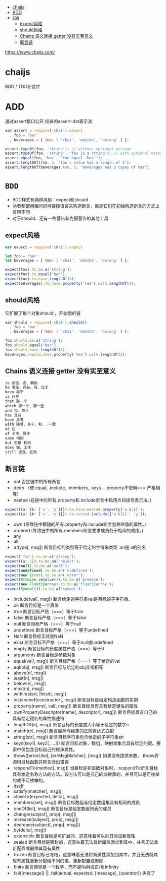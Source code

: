 <!-- TOC -->

- [chaijs](#chaijs)
- [ADD](#add)
- [`BDD`](#bdd)
    - [expect风格](#expect风格)
    - [should风格](#should风格)
    - [Chains 语义连接 getter 没有实至意义](#chains-语义连接-getter-没有实至意义)
    - [断言链](#断言链)

<!-- /TOC -->

https://www.chaijs.com/

# chaijs

BDD / TDD断言库

# ADD

通过assert接口公开,经典的assert-dot表示法

```js
var assert = require('chai').assert
  , foo = 'bar'
  , beverages = { tea: [ 'chai', 'matcha', 'oolong' ] };

assert.typeOf(foo, 'string'); // without optional message
assert.typeOf(foo, 'string', 'foo is a string'); // with optional message
assert.equal(foo, 'bar', 'foo equal `bar`');
assert.lengthOf(foo, 3, 'foo`s value has a length of 3');
assert.lengthOf(beverages.tea, 3, 'beverages has 3 types of tea');
```

# `BDD`

* BDD样式有两种风格：expect和should
* 两者都使用相同的可链接语言来构造断言，但是它们在初始构造断言的方式上有所不同
* 对于should，还有一些警告和克服警告的其他工具

## expect风格

```js
var expect = require('chai').expect

let foo = 'bar'
let beverages = { tea: [ 'chai', 'matcha', 'oolong' ] };

expect(foo).to.be.a('string');
expect(foo).to.equal('bar');
expect(foo).to.have.lengthOf(3);
expect(beverages).to.have.property('tea').with.lengthOf(3);
```

## should风格

它扩展了每个对象should ，开始您的链

```js
var should = require('chai').should()
  , foo = 'bar'
  , beverages = { tea: [ 'chai', 'matcha', 'oolong' ] };

foo.should.be.a('string');
foo.should.equal('bar');
foo.should.have.lengthOf(3);
beverages.should.have.property('tea').with.lengthOf(3);
```

## Chains 语义连接 getter 没有实至意义

```js
to 前往、向、朝向
be 发生、存在、有、位于
been 属于
is 存在
that 那一个
which 哪一个、哪一些
and 和、而且
has 具有
have 具有
with 随着、关于、和...一致
at 在
of 关于、属于
same 相同 
but 但是 转则
does 做、工作
still 还是、任然

```

## 断言链

* .not 否定链中的所有断言
* .deep （使.equal, .include, .members, .keys，.property不使用=== 严格相等）
* .nested (在链中的所有.property和.include断言中启用点和括号表示法。)

```js
expect({a: {b: ['x', 'y']}}).to.have.nested.property('a.b[1]');
expect({a: {b: ['x', 'y']}}).to.nested.include({'a.b[1]': 'y'});
```
* .own (导致链中跟随的所有.property和.include断言忽略继承的属性。)
* .ordered (导致链中的所有.members断言要求成员处于相同的顺序。)
* .any
* .all
* .a(type[, msg]) 断言目标的类型等于给定的字符串类型
  .an是.a的别名
```js
expect('foo').to.be.a('string');
expect({a: 1}).to.be.an('object');
expect(null).to.be.a('null');
expect(undefined).to.be.an('undefined');
expect(new Error).to.be.an('error');
expect(Promise.resolve()).to.be.a('promise');
expect(new Float32Array).to.be.a('float32array');
expect(Symbol()).to.be.a('symbol');
```
* .include(val[, msg]) 断言给定的字符串val是目标的子字符串。
* .ok 断言目标是一个真值
* .true 断言目标严格（===）等于true
* .false 断言目标严格（===）等于false
* .null 断言目标严格（===）等于null
* .undefined 断言目标严格（===）等于undefined
* .NaN 断言目标正好是NaN
* .exist 断言目标不严格（===）等于null或undefined
* .empty 断言目标的长度属性严格（===）等于0
* .arguments 断言目标是参数对象
* .equal(val[, msg]) 断言目标严格（===）等于给定的val
* .eql(obj[, msg]) 断言目标与给定的obj非常相等
* .above(n[, msg])
* .least(n[, msg]) 
* .below(n[, msg])
* .most(n[, msg])
* .within(start, finish[, msg])
* .instanceof(constructor[, msg]) 断言目标是给定构造函数的实例
* .property(name[, val[, msg]]) 断言目标具有具有给定键名的属性
* .ownPropertyDescriptor(name[, descriptor[, msg]]) 断言目标具有自己的具有给定键名的属性描述符
* .lengthOf(n[, msg]) 断言目标的长度或大小等于给定的数字n
* .match(re[, msg]) 断言目标与给定的正则表达式匹配
* .string(str[, msg]) 断言目标字符串包含给定的子字符串str
* .keys(key1[, key2[, …]]) 断言目标对象，数组，映射或集合具有给定的键。搜索中仅包含目标自己的继承属性。
* .throw([errorLike], [errMsgMatcher], [msg]) 如果没有提供参数，.throw将调用目标函数并断言抛出错误
* .respondTo(method[, msg]) 当目标是非函数对象时，.respondTo断言目标具有给定名称方法的方法。该方法可以是自己的或继承的，并且可以是可枚举的或不可枚举的。
* .itself 
* .satisfy(matcher[, msg])
* .closeTo(expected, delta[, msg])
* .members(set[, msg]) 断言目标数组与给定数组集具有相同的成员
* .oneOf(list[, msg]) 断言目标是给定数组列表的成员
* .change(subject[, prop[, msg]])
* .increase(subject[, prop[, msg]])
* .decrease(subject[, prop[, msg]])
* .by(delta[, msg])
* .extensible 断言目标是可扩展的，这意味着可以向其添加新属性
* .sealed 断言目标是密封的，这意味着无法将新属性添加到其中，并且无法重新配置或删除其现有属性
* .frozen  断言目标已冻结，这意味着无法将新属性添加到其中，并且无法将其现有属性重新分配给不同的值，重新配置或删除
* .finite 断言目标是一个数字，而不是NaN或正/负Infinity
* .fail([message]) || .fail(actual, expected, [message], [operator]) 失败了

